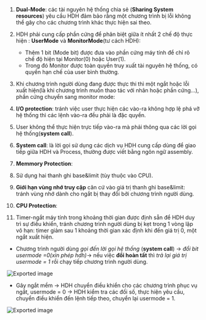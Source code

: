 1. **Dual-Mode**: các tài nguyên hệ thống chia sẻ (**Sharing System resources**) yêu cầu HDH đảm bảo rằng một chương trình bị lỗi không thể gây cho các chương trình khác thực hiện sai theo.
2. HDH phải cung cấp phần cứng để phân biệt giữa ít nhất 2 chế độ thực hiện : **UserMode** và **MonitorMode**(tư cách HDH):
    
    - Thêm 1 bit (Mode bit) được đưa vào phần cứng máy tính để chỉ rõ chế độ hiện tại Monitor(0) hoặc User(1).
    - Trong đó Monitor được toàn quyền truy xuất tài nguyên hệ thống, có quyền hạn chế của user bình thường.
3. Khi chương trình người dùng đang được thực thi thì một ngắt hoặc lỗi xuất hiện(là khi chương trình muốn thao tác với nhân hoặc phần cứng…), phần cứng chuyển sang monitor mode:
4. **I/O protection**: tránh việc user thực hiện các vào-ra không hợp lệ phá vỡ hệ thống thì các lệnh vào-ra đều phải là đặc quyền.
5. User không thể thực hiện trực tiếp vào-ra mà phải thông qua các lời gọi hệ thống(**system call**).
6. **System call**: là lời gọi sử dụng các dịch vụ HDH cung cấp dùng để giao tiếp giữa HDH và Process, thường được viết bằng ngôn ngữ assembly.
7. **Memmory Protection**:
8. Sử dụng hai thanh ghi base&limit (tùy thuộc vào CPU).
9. **Giới hạn vùng nhớ truy cập** căn cứ vào giá trị thanh ghi base&limit: tránh vùng nhớ dành cho ngắt bị thay đổi bởi chương trình người dùng.
10. **CPU Protection**:
11. Timer-ngắt máy tính trong khoảng thời gian được định sẵn để HDH duy trì sự điều khiển, tránh chương trình người dùng bị kẹt trong 1 vòng lặp vô hạn: timer giảm sau 1 khoảng thời gian xác định khi đến giá trị 0, một ngắt xuất hiện.

- Chương trình người dùng _gọi đến lời gọi hệ thống_ (**system call**) -> _đổi bit usermode =0(xin phép hdh)_-> nếu việc **đổi hoàn tất** thì _trả lại giá trị usermode = 1_ rồi chạy tiếp chương trình người dùng.

![Exported image](Exported%20image%2020240225092726-0.png)

- Gây ngắt mềm -> HDH chuyển điều khiển cho các chương trình phục vụ ngắt, usermode = 0 -> HDH kiểm tra các đối số, thực hiện yêu cầu, chuyển điều khiển đến lệnh tiếp theo, chuyển lại usermode = 1.

  
![Exported image](Exported%20image%2020240225092726-1.png)